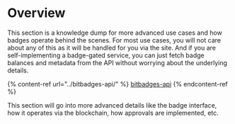 # Overview

This section is a knowledge dump for more advanced use cases and how badges operate behind the scenes.  For most use cases, you will not care about any of this as it will be handled for you via the site. And if you are self-implementing a badge-gated service, you can just fetch badge balances and metadata from the API without worrying about the underlying details.

{% content-ref url="../bitbadges-api/" %}
[bitbadges-api](../bitbadges-api/)
{% endcontent-ref %}

This section will go into more advanced details like the badge interface, how it operates via the blockchain, how approvals are implemented, etc.
